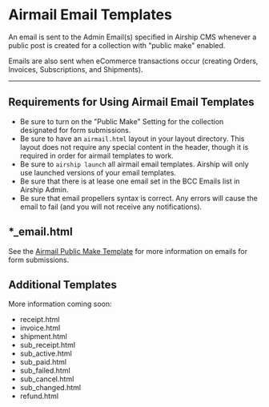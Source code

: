 # Airmail Email Templates
An email is sent to the Admin Email(s) specified in Airship CMS whenever a public post is created for a collection with "public make" enabled.

Emails are also sent when eCommerce transactions occur (creating Orders, Invoices, Subscriptions, and Shipments).

---

## Requirements for Using Airmail Email Templates
- Be sure to turn on the "Public Make" Setting for the collection designated for form submissions.
- Be sure to have an `airmail.html` layout in your layout directory. This layout does not require any special content in the header, though it is required in order for airmail templates to work.
- Be sure to `airship launch` all airmail email templates. Airship will only use launched versions of your email templates.
- Be sure that there is at lease one email set in the BCC Emails list in Airship Admin.
- Be sure that email propellers syntax is correct. Any errors will cause the email to fail (and you will not receive any notifications).

## *_email.html
See the [Airmail Public Make Template](/documentation/view/airmail-public-make-template) for more information on emails for form submissions.

## Additional Templates
More information coming soon:
- receipt.html
- invoice.html
- shipment.html
- sub_receipt.html
- sub_active.html	
- sub_paid.html
- sub_failed.html
- sub_cancel.html
- sub_changed.html
- refund.html
